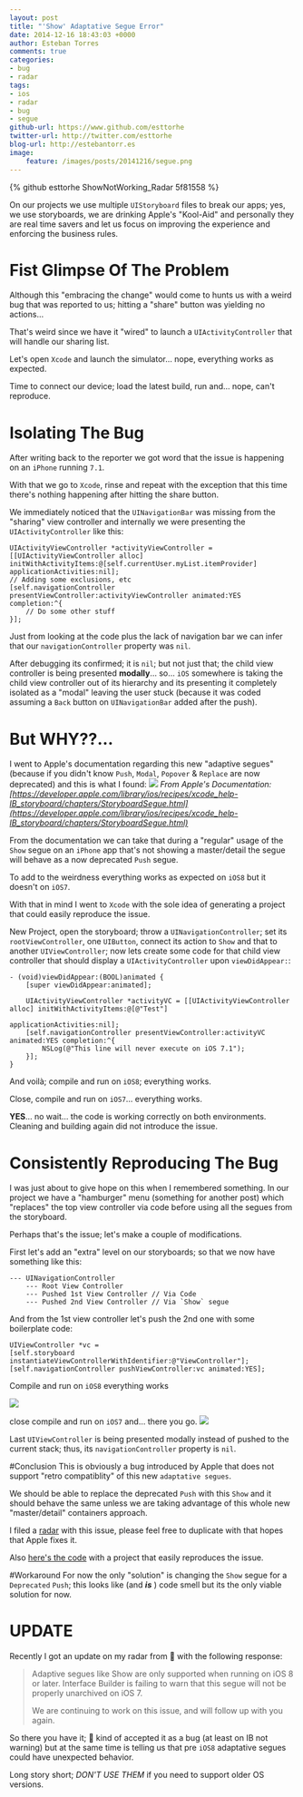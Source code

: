 ```yaml
---
layout: post
title: "'Show' Adaptative Segue Error"
date: 2014-12-16 18:43:03 +0000
author: Esteban Torres
comments: true
categories:
- bug
- radar
tags:
- ios
- radar
- bug
- segue
github-url: https://www.github.com/esttorhe
twitter-url: http://twitter.com/esttorhe
blog-url: http://estebantorr.es
image:
    feature: /images/posts/20141216/segue.png
---
```


{% github esttorhe ShowNotWorking_Radar 5f81558 %}

On our projects we use multiple `UIStoryboard` files to break our apps; yes, we use storyboards, we are drinking Apple's "Kool-Aid" and personally they are real time savers and let us focus on improving the experience and enforcing the business rules.

# Fist Glimpse Of The Problem
Although this "embracing the change" would come to hunts us with a weird bug that was reported to us; hitting a "share" button was yielding no actions…


That's weird since we have it "wired" to launch a `UIActivityController` that will handle our sharing list.


Let's open `Xcode` and launch the simulator… nope, everything works as expected.


Time to connect our device; load the latest build, run and… nope, can't reproduce.

<!-- more -->

# Isolating The Bug
After writing back to the reporter we got word that the issue is happening on an `iPhone` running `7.1`.


With that we go to `Xcode`, rinse and repeat with the exception that this time there's nothing happening after hitting the share button.


We immediately noticed that the `UINavigationBar` was missing from the "sharing" view controller and internally we were presenting the `UIActivityController` like this:

```objc
UIActivityViewController *activityViewController = [[UIActivityViewController alloc] initWithActivityItems:@[self.currentUser.myList.itemProvider] applicationActivities:nil];
// Adding some exclusions, etc 
[self.navigationController presentViewController:activityViewController animated:YES completion:^{
    // Do some other stuff
}];
```

Just from looking at the code plus the lack of navigation bar we can infer that our `navigationController` property was `nil`.

After debugging its confirmed; it is `nil`; but not just that; the child view controller is being presented **modally**… so… `iOS` somewhere is taking the child view controller out of its hierarchy and its presenting it completely isolated as a "modal" leaving the user stuck (because it was coded assuming a `Back` button on `UINavigationBar` added after the push).


# But **WHY??**…
I went to Apple's documentation regarding this new "adaptive segues" (because if you didn't know `Push`, `Modal`, `Popover` & `Replace` are now deprecated) and this is what I found:
![](segues-table.png)
*From Apple's Documentation: [https://developer.apple.com/library/ios/recipes/xcode_help-IB_storyboard/chapters/StoryboardSegue.html](https://developer.apple.com/library/ios/recipes/xcode_help-IB_storyboard/chapters/StoryboardSegue.html)*



From the documentation we can take that during a "regular" usage of the `Show` segue on an `iPhone` app that's not showing a master/detail the segue will behave as a now deprecated `Push` segue.

To add to the weirdness everything works as expected on `iOS8` but it doesn't on `iOS7`.

With that in mind I went to `Xcode` with the sole idea of generating a project that could easily reproduce the issue.



New Project, open the storyboard; throw a `UINavigationController`; set its `rootViewController`, one `UIButton`, connect its action to `Show` and that to another `UIViewController`; now lets create some code for that child view controller that should display a `UIActivityController` upon `viewDidAppear:`:

```objc
- (void)viewDidAppear:(BOOL)animated {
    [super viewDidAppear:animated];
    
    UIActivityViewController *activityVC = [[UIActivityViewController alloc] initWithActivityItems:@[@"Test"]
                                                                             applicationActivities:nil];
    [self.navigationController presentViewController:activityVC animated:YES completion:^{
        NSLog(@"This line will never execute on iOS 7.1");
    }];
}
```


And voilà; compile and run on `iOS8`; everything works.

Close, compile and run on `iOS7`… everything works.


**YES**… no wait… the code is working correctly on both environments. Cleaning and building again did not introduce the issue. 

# Consistently Reproducing The Bug
I was just about to give hope on this when I remembered something. In our project we have a "hamburger" menu (something for another post) which "replaces" the top view controller via code before using all the segues from the storyboard.


Perhaps that's the issue; let's make a couple of modifications.


First let's add an "extra" level on our storyboards; so that we now have something like this:

```
--- UINavigationController
    --- Root View Controller
    --- Pushed 1st View Controller // Via Code
    --- Pushed 2nd View Controller // Via `Show` segue
```

And from the 1st view controller let's push the 2nd one with some boilerplate code:

```objc
UIViewController *vc = 
[self.storyboard instantiateViewControllerWithIdentifier:@"ViewController"];
[self.navigationController pushViewController:vc animated:YES];
```


Compile and run on `iOS8` everything works

![](iOS8.png)

 close compile and run on `iOS7` and… there you go.
![](iOS7.png)

Last `UIViewController` is being presented modally instead of pushed to the current stack; thus, its `navigationController` property is `nil`.


#Conclusion
This is obviously a bug introduced by Apple that does not support "retro compatiblity" of this new `adaptative segues`.


We should be able to replace the deprecated `Push` with this `Show` and it should behave the same unless we are taking advantage of this whole new "master/detail" containers approach.


I filed a [radar](http://www.openradar.me/19259764) with this issue, please feel free to duplicate with that hopes that Apple fixes it.


Also [here's the code](https://github.com/esttorhe/ShowNotWorking_Radar) with a project that easily reproduces the issue.


#Workaround
For now the only "solution" is changing the `Show` segue for a `Deprecated` `Push`; this looks like (and ***is*** ) code smell but its the only viable solution for now.

# UPDATE
Recently I got an update on my radar from  with the following response:
> Adaptive segues like Show are only supported when running on iOS 8 or later. Interface Builder is failing to warn that this segue will not be properly unarchived on iOS 7.
>
>We are continuing to work on this issue, and will follow up with you again.

So there you have it;  kind of accepted it as a bug (at least on IB not warning) but at the same time is telling us that pre `iOS8` adaptative segues could have unexpected behavior.

Long story short; *DON'T USE THEM* if you need to support older OS versions.

